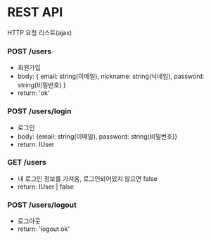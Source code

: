 # REST API

HTTP 요청 리스트(ajax)

### POST /users

- 회원가입
- body: { email: string(이메일), nickname: string(닉네임), password: string(비밀번호) }
- return: 'ok'

### POST /users/login

- 로그인
- body: {email: string(이메일), password: string(비밀번호)}
- return: IUser

### GET /users

- 내 로그인 정보를 가져옴, 로그인되어있지 않으면 false
- return: IUser | false

### POST /users/logout

- 로그아웃
- return: 'logout ok'
